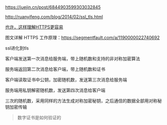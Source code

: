 https://juejin.cn/post/6844903599303032845

http://ruanyifeng.com/blog/2014/02/ssl_tls.html

[也许，这样理解HTTPS更容易](https://mp.weixin.qq.com/s?__biz=MzAxMTI4MTkwNQ==&mid=2650825181&idx=1&sn=62bb9652c0236e4b0a9fe4848981493e&chksm=80b7b543b7c03c55e5a86416c3523bdba598456fba9dc5597d5ccce324db43c80d8037e2d68f&scene=21#wechat_redirect)

图文详解 HTTPS 工作原理：https://segmentfault.com/a/1190000022740692

ssl进化到tls

客户端发送第一次消息给服务端，带上随机数和支持的非对称加密算法

服务端返回第二次消息给客户端，带上随机数和证书

客户端读取证书中公钥，加密随机数，发送第三次消息给服务端

服务端用私钥解密随机数，发送第四次消息给客户端

三次的随机数，采用同样的方法生成对称加密秘钥，之后通信的数据全部用对称秘钥加密传输

> 数字证书是如何验证的

